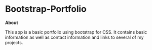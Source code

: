 # Bootstrap-Portfolio

**About**

This app is a basic portfolio using bootstrap for CSS. It contains basic information as well as contact information and links to several of my projects.
